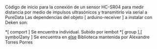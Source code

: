Código de inicio para la conexión de un sensor HC-SR04 para medir distancia por medio de impulsos ultrasónicos
y transmitirlo vía serial a PureData
Las dependencias del objeto [ arduino-receiver ] a instalar con Deken son:

*[ comport ] Se encuentra individual. Subido por iembot
*[ group ],[ symbol2any ] Se encuentra en [else](https://github.com/porres/pd-else) Biblioteca mantenida por Alexandre Torres Porres

